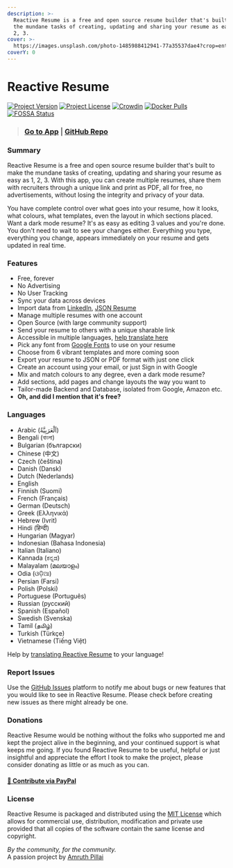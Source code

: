 ```yaml
---
description: >-
  Reactive Resume is a free and open source resume builder that's built to make
  the mundane tasks of creating, updating and sharing your resume as easy as 1,
  2, 3.
cover: >-
  https://images.unsplash.com/photo-1485988412941-77a35537dae4?crop=entropy&cs=tinysrgb&fm=jpg&ixid=MnwxOTcwMjR8MHwxfHNlYXJjaHw0fHxyZXN1bWV8ZW58MHx8fHwxNjYxNDYxNTA1&ixlib=rb-1.2.1&q=80
coverY: 0
---
```


# Reactive Resume

[![Project Version](https://img.shields.io/github/package-json/v/AmruthPillai/Reactive-Resume?style=flat-square)](https://github.com/AmruthPillai/Reactive-Resume/releases) [![Project License](https://img.shields.io/github/license/AmruthPillai/Reactive-Resume?style=flat-square)](https://github.com/AmruthPillai/Reactive-Resume/blob/main/LICENSE) [![Crowdin](https://badges.crowdin.net/reactive-resume/localized.svg)](https://translate.rxresu.me) [![Docker Pulls](https://img.shields.io/docker/pulls/amruthpillai/reactive-resume?style=flat-square)](https://hub.docker.com/r/amruthpillai/reactive-resume) [![FOSSA Status](https://app.fossa.com/api/projects/git%2Bgithub.com%2FAmruthPillai%2FReactive-Resume.svg?type=shield)](https://app.fossa.com/projects/git%2Bgithub.com%2FAmruthPillai%2FReactive-Resume?ref=badge\_shield)

> ### [Go to App](https://rxresu.me) | [GitHub Repo](https://github.com/AmruthPillai/Reactive-Resume)

### Summary

Reactive Resume is a free and open source resume builder that's built to make the mundane tasks of creating, updating and sharing your resume as easy as 1, 2, 3. With this app, you can create multiple resumes, share them with recruiters through a unique link and print as PDF, all for free, no advertisements, without losing the integrity and privacy of your data.

You have complete control over what goes into your resume, how it looks, what colours, what templates, even the layout in which sections placed. Want a dark mode resume? It's as easy as editing 3 values and you're done. You don't need to wait to see your changes either. Everything you type, everything you change, appears immediately on your resume and gets updated in real time.

### Features

* Free, forever
* No Advertising
* No User Tracking
* Sync your data across devices
* Import data from [LinkedIn](https://www.linkedin.com/), [JSON Resume](https://jsonresume.org/)
* Manage multiple resumes with one account
* Open Source (with large community support)
* Send your resume to others with a unique sharable link
* Accessible in multiple languages, [help translate here](https://translate.rxresu.me/)
* Pick any font from [Google Fonts](https://fonts.google.com/) to use on your resume
* Choose from 6 vibrant templates and more coming soon
* Export your resume to JSON or PDF format with just one click
* Create an account using your email, or just Sign in with Google
* Mix and match colours to any degree, even a dark mode resume?
* Add sections, add pages and change layouts the way you want to
* Tailor-made Backend and Database, isolated from Google, Amazon etc.
* **Oh, and did I mention that it's free?**

### Languages

* Arabic (اَلْعَرَبِيَّةُ)
* Bengali (বাংলা)
* Bulgarian (български)
* Chinese (中文)
* Czech (čeština)
* Danish (Dansk)
* Dutch (Nederlands)
* English
* Finnish (Suomi)
* French (Français)
* German (Deutsch)
* Greek (Ελληνικά)
* Hebrew (Ivrit)
* Hindi (हिन्दी)
* Hungarian (Magyar)
* Indonesian (Bahasa Indonesia)
* Italian (Italiano)
* Kannada (ಕನ್ನಡ)
* Malayalam (മലയാളം)
* Odia (ଓଡ଼ିଆ)
* Persian (Farsi)
* Polish (Polski)
* Portuguese (Português)
* Russian (русский)
* Spanish (Español)
* Swedish (Svenska)
* Tamil (தமிழ்)
* Turkish (Türkçe)
* Vietnamese (Tiếng Việt)

Help by [translating Reactive Resume](https://translate.rxresu.me) to your language!

### Report Issues

Use the [GitHub Issues](https://github.com/AmruthPillai/Reactive-Resume/issues/new/choose) platform to notify me about bugs or new features that you would like to see in Reactive Resume. Please check before creating new issues as there might already be one.

### Donations

Reactive Resume would be nothing without the folks who supported me and kept the project alive in the beginning, and your continued support is what keeps me going. If you found Reactive Resume to be useful, helpful or just insightful and appreciate the effort I took to make the project, please consider donating as little or as much as you can.

#### [**💸  Contribute via PayPal**](https://paypal.me/RajaRajanA)

### License

Reactive Resume is packaged and distributed using the [MIT License](https://choosealicense.com/licenses/mit/) which allows for commercial use, distribution, modification and private use provided that all copies of the software contain the same license and copyright.

_By the community, for the community._\
A passion project by [Amruth Pillai](https://amruthpillai.com/)
